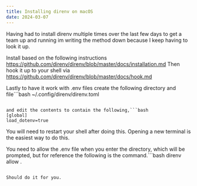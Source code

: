 ```yaml
---
title: Installing direnv on macOS
date: 2024-03-07
---
```


Having had to install direnv multiple times over the last few days to get a team up and running im writing the method down because I keep having to look it up.

Install based on the following instructions <https://github.com/direnv/direnv/blob/master/docs/installation.md>
Then hook it up to your shell via <https://github.com/direnv/direnv/blob/master/docs/hook.md>

Lastly to have it work with .env files create the following directory and file```bash
~/.config/direnv/direnv.toml

```

and edit the contents to contain the following,```bash
[global]
load_dotenv=true
```

You will need to restart your shell after doing this. Opening a new terminal is the easiest way to do this.

You need to allow the .env file when you enter the directory, which will be prompted, but for reference the following is the command.```bash
direnv allow .

```

Should do it for you.
